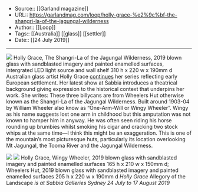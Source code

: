 ﻿
  * Source:: [[Garland magazine]]
  * URL:: https://garlandmag.com/loop/holly-grace-%e2%9c%bf-the-shangri-la-of-the-jagungal-wilderness
  * Author:: [[Loop]]
  * Tags:: [[Australia]] [[glass]] [[settler]]
  * Date:: [[24 July 2019]]


* * *
[![](https://garlandmag.com/wp-content/uploads/2019/07/Sabbia-Gallery-Holly-Grace-The-Shangri-La-of-the-Jagungal-Wilderness-1024x711.jpg)](https://garlandmag.com/wp-content/uploads/2019/07/Sabbia-Gallery-Holly-Grace-The-Shangri-La-of-the-Jagungal-Wilderness.jpg)
Holly Grace, The Shangri-La of the Jagungal Wilderness, 2019 blown glass with sandblasted imagery and painted enamelled surfaces, intergrated LED light source and wall shelf 310 h x 220 w x 190mm d
Australian glass artist Holly Grace [continues](https://garlandmag.com/article/shelter-for-the-solitary-traveller/) her series reflecting early European settlement. Her latest show at Sabbia introduces a theatrical background giving expression to the historical context that underpins her work.
She writes:
These three billycans are from Wheelers Hut otherwise known as the Shangri-La of the Jagungal Wilderness. Built around 1903-04 by William Wheeler also know as “One-Arm-Will or Wingy Wheeler”. Wingy as his name suggests lost one arm in childhood but this amputation was not known to hamper him in anyway. He was often seen riding his horse rounding up brumbies whilst smoking his cigar and cracking two stock whips at the same time—I think this might be an exaggeration.
This is one of the mountain’s most picturesque huts, particularly its location overlooking Mt Jagungal, the Tooma River and the Jagungal Wilderness.
 
[![](https://garlandmag.com/wp-content/uploads/2019/07/hut.jpg)](https://garlandmag.com/wp-content/uploads/2019/07/hut.jpg)
[![](https://garlandmag.com/wp-content/uploads/2019/07/wheeler.jpg)](https://garlandmag.com/wp-content/uploads/2019/07/wheeler.jpg)
Holly Grace, Wingy Wheeler, 2019 blown glass with sandblasted imagery and painted enamelled surfaces 165 h x 210 w x 150mm d; Wheelers Hut, 2019 blown glass with sandblasted imagery and painted enamelled surfaces 205 h x 220 w x 190mm d
 _Holly Grace_ Allegory of the Landscape _is at Sabbia Galleries Sydney 24 July to 17 August 2019_

